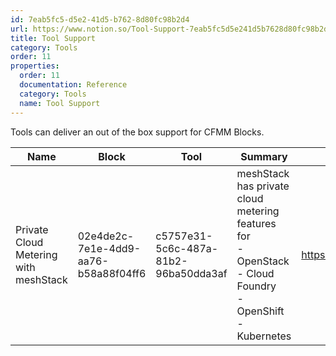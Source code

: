 ```yaml
---
id: 7eab5fc5-d5e2-41d5-b762-8d80fc98b2d4
url: https://www.notion.so/Tool-Support-7eab5fc5d5e241d5b7628d80fc98b2d4
title: Tool Support
category: Tools
order: 11
properties:
  order: 11
  documentation: Reference
  category: Tools
  name: Tool Support
---
```


Tools can deliver an out of the box support for CFMM Blocks.



<!-- included database 6f849704-d765-443f-ac32-b611fc5270cc -->
| Name                                  | Block                                | Tool                                 | Summary                                                                                                            | Link                                                  |
| ------------------------------------- | ------------------------------------ | ------------------------------------ | ------------------------------------------------------------------------------------------------------------------ | ----------------------------------------------------- |
| Private Cloud Metering with meshStack | 02e4de2c-7e1e-4dd9-aa76-b58a88f04ff6 | c5757e31-5c6c-487a-81b2-96ba50dda3af | meshStack has private cloud metering features for<br>- OpenStack<br>- Cloud Foundry<br>- OpenShift<br>- Kubernetes | https://docs.meshcloud.io/docs/meshstack.billing.html |

